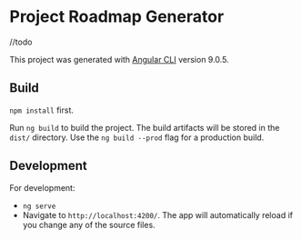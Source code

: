 # Project Roadmap Generator

//todo



This project was generated with [Angular CLI](https://github.com/angular/angular-cli) version 9.0.5.

## Build
`npm install` first.

Run `ng build` to build the project. The build artifacts will be stored in the `dist/` directory. Use the `ng build --prod` flag for a production build.

## Development
For development: 
- `ng serve`
- Navigate to `http://localhost:4200/`. The app will automatically reload if you change any of the source files.

